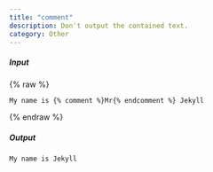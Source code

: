```yaml
---
title: "comment"
description: Don't output the contained text.
category: Other
---
```

##### Input

{% raw %}
~~~liquid
My name is {% comment %}Mr{% endcomment %} Jekyll
~~~
{% endraw %}

##### Output

~~~html
My name is Jekyll
~~~
